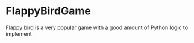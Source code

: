# FlappyBirdGame
Flappy bird is a very popular game with a good amount of Python logic to implement

